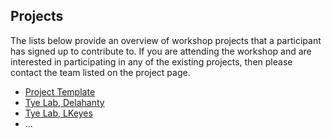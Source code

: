 ## Projects

The lists below provide an overview of workshop projects that a participant has signed up to contribute to. If you are attending the workshop and are interested in participating in any of the existing projects, then please contact the team listed on the project page.

* [Project Template](projects/template)
* [Tye Lab, Delahanty](projects/tyelab_delahanty)
* [Tye Lab, LKeyes](projects/TyeLab_LKeyes)
* ...
